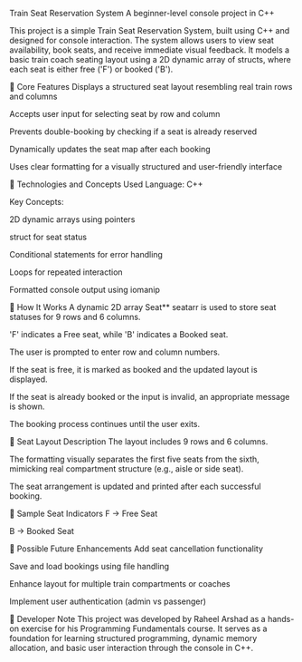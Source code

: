 Train Seat Reservation System
A beginner-level console project in C++

This project is a simple Train Seat Reservation System, built using C++ and designed for console interaction. The system allows users to view seat availability, book seats, and receive immediate visual feedback. It models a basic train coach seating layout using a 2D dynamic array of structs, where each seat is either free ('F') or booked ('B').

🔹 Core Features
Displays a structured seat layout resembling real train rows and columns

Accepts user input for selecting seat by row and column

Prevents double-booking by checking if a seat is already reserved

Dynamically updates the seat map after each booking

Uses clear formatting for a visually structured and user-friendly interface

🔹 Technologies and Concepts Used
Language: C++

Key Concepts:

2D dynamic arrays using pointers

struct for seat status

Conditional statements for error handling

Loops for repeated interaction

Formatted console output using iomanip

🔹 How It Works
A dynamic 2D array Seat** seatarr is used to store seat statuses for 9 rows and 6 columns.

'F' indicates a Free seat, while 'B' indicates a Booked seat.

The user is prompted to enter row and column numbers.

If the seat is free, it is marked as booked and the updated layout is displayed.

If the seat is already booked or the input is invalid, an appropriate message is shown.

The booking process continues until the user exits.

🔹 Seat Layout Description
The layout includes 9 rows and 6 columns.

The formatting visually separates the first five seats from the sixth, mimicking real compartment structure (e.g., aisle or side seat).

The seat arrangement is updated and printed after each successful booking.

🔹 Sample Seat Indicators
F → Free Seat

B → Booked Seat

🔹 Possible Future Enhancements
Add seat cancellation functionality

Save and load bookings using file handling

Enhance layout for multiple train compartments or coaches

Implement user authentication (admin vs passenger)

🔹 Developer Note
This project was developed by Raheel Arshad as a hands-on exercise for his Programming Fundamentals course. It serves as a foundation for learning structured programming, dynamic memory allocation, and basic user interaction through the console in C++.
